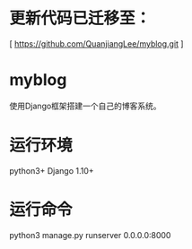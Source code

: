 # 更新代码已迁移至：
[ https://github.com/QuanjiangLee/myblog.git ]
# myblog
使用Django框架搭建一个自己的博客系统。
# 运行环境
python3+
Django 1.10+
# 运行命令
python3 manage.py runserver 0.0.0.0:8000
